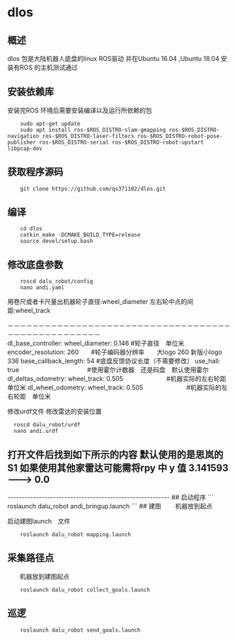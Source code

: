 # dlos 

## 概述
dlos 包是大陆机器人底盘的linux ROS驱动
并在Ubuntu 16.04  ,Ubuntu 18.04 安装有ROS 的主机测试通过

## 安装依赖库

安装完ROS 环境后需要安装编译以及运行所依赖的包

```
    sudo apt-get update
    sudo apt install ros-$ROS_DISTRO-slam-gmapping ros-$ROS_DISTRO-navigation ros-$ROS_DISTRO-laser-filters ros-$ROS_DISTRO-robot-pose-publisher ros-$ROS_DISTRO-serial ros-$ROS_DISTRO-robot-upstart libpcap-dev
```
## 获取程序源码

```
    git clone https://github.com/qs371102/dlos.git
```

## 编译

```
    cd dlos
    catkin_make -DCMAKE_BUILD_TYPE=release
    source devel/setup.bash
```


## 修改底盘参数
```
    roscd dalu_robot/config
    nano andi.yaml
```
用卷尺或者卡尺量出机器轮子直径:wheel_diameter    左右轮中点的间距:wheel_track 

－－－－－－－－－－－－－－－－－－－－－－－－－－－－－－－－－－－－－－－－－－－－－－－－－－－    
  dl_base_controller:
    wheel_diameter: 0.146    #轮子直径　单位米
    encoder_resolution: 260　　#轮子编码器分辨率　　大logo 260   新版小logo 336
    base_callback_length: 54 #底盘反馈协议长度（不需要修改）
    use_hall: true　　　　　　　　　　　#使用霍尔计数器　还是码盘　默认使用霍尔　　　　
  dl_deltas_odometry:
    wheel_track: 0.505　　　　　　　#机器实际的左右轮距　单位米
  dl_wheel_odometry:
    wheel_track: 0.505　　　　　　　#机器实际的左右轮距　单位米

修改urdf文件 修改雷达的安装位置

```
  roscd dalu_robot/urdf
  nano andi.urdf
```
打开文件后找到如下所示的内容  默认使用的是思岚的S1 如果使用其他家雷达可能需将rpy 中 y 值 3.141593 ---> 0.0   
  --------------------------------------------------------
  <joint name="laser_link_joint" type="fixed">
    <parent link="base_link" />
    <child link="base_laser" />
    <origin rpy="0 0 3.141593" xyz="0.31 0 0.34" />
  </joint>
  ---------------------------------------------------------
## 启动程序
```
roslaunch dalu_robot andi_bringup.launch
```
## 建图
　　机器放到起点

启动建图launch　文件


```
    roslaunch dalu_robot mapping.launch
```

## 采集路径点

　　机器放到建图起点

```
    roslaunch dalu_robot collect_goals.launch
```

## 巡逻


```
    roslaunch dalu_robot send_goals.launch
```


